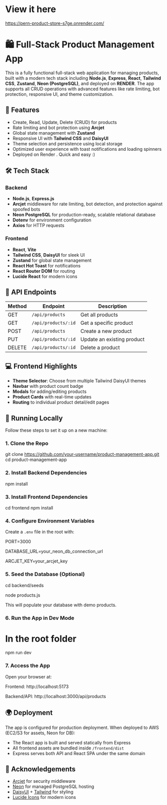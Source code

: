# View it here

https://pern-product-store-s7ge.onrender.com/

# 🛍️ Full-Stack Product Management App

This is a fully functional full-stack web application for managing products, built with a modern tech stack including **Node.js**, **Express**, **React**, **Tailwind CSS**, **Zustand**, **Neon (PostgreSQL)**, and deployed on **RENDER**. The app supports all CRUD operations with advanced features like rate limiting, bot protection, responsive UI, and theme customization.

## 🚀 Features

- Create, Read, Update, Delete (CRUD) for products
- Rate limiting and bot protection using **Arcjet**
- Global state management with **Zustand**
- Responsive UI with **Tailwind CSS** and **DaisyUI**
- Theme selection and persistence using local storage
- Optimized user experience with toast notifications and loading spinners
- Deployed on Render . Quick and easy :)

## 🛠️ Tech Stack

### Backend
- **Node.js**, **Express.js**
- **Arcjet** middleware for rate limiting, bot detection, and protection against spoofed bots
- **Neon PostgreSQL** for production-ready, scalable relational database
- **Dotenv** for environment configuration
- **Axios** for HTTP requests

### Frontend
- **React**, **Vite**
- **Tailwind CSS**, **DaisyUI** for sleek UI
- **Zustand** for global state management
- **React Hot Toast** for notifications
- **React Router DOM** for routing
- **Lucide React** for modern icons

## 📡 API Endpoints

| Method | Endpoint                  | Description                     |
|--------|---------------------------|---------------------------------|
| GET    | `/api/products`           | Get all products                |
| GET    | `/api/products/:id`       | Get a specific product          |
| POST   | `/api/products`           | Create a new product            |
| PUT    | `/api/products/:id`       | Update an existing product      |
| DELETE | `/api/products/:id`       | Delete a product                |

## 💻 Frontend Highlights

- **Theme Selector**: Choose from multiple Tailwind DaisyUI themes
- **Navbar** with product count badge
- **Modals** for adding/editing products
- **Product Cards** with real-time updates
- **Routing** to individual product detail/edit pages

## 🧪 Running Locally

Follow these steps to set it up on a new machine:

### 1. Clone the Repo


git clone https://github.com/your-username/product-management-app.git
cd product-management-app


### 2. Install Backend Dependencies


npm install


### 3. Install Frontend Dependencies

cd frontend
npm install


### 4. Configure Environment Variables

Create a `.env` file in the root with:


PORT=3000

DATABASE_URL=your_neon_db_connection_url

ARCJET_KEY=your_arcjet_key


### 5. Seed the Database (Optional)


cd backend/seeds

node products.js


This will populate your database with demo products.

### 6. Run the App in Dev Mode


# In the root folder

npm run dev


### 7. Access the App

Open your browser at:


Frontend: http://localhost:5173

Backend/API: http://localhost:3000/api/products


## 🌍 Deployment

The app is configured for production deployment. When deployed to AWS (EC2/S3 for assets, Neon for DB):

- The React app is built and served statically from Express
- All frontend assets are bundled inside `/frontend/dist`
- Express serves both API and React SPA under the same domain



## 🙏 Acknowledgements

- [Arcjet](https://arcjet.com/) for security middleware
- [Neon](https://neon.tech/) for managed PostgreSQL hosting
- [DaisyUI](https://daisyui.com/) + [Tailwind](https://tailwindcss.com/) for styling
- [Lucide Icons](https://lucide.dev/) for modern icons
